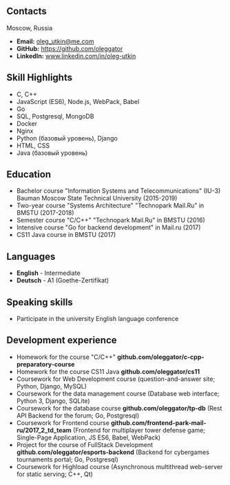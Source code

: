 ## Contacts
Moscow, Russia
 - **Email:** oleg_utkin@me.com
 - **GitHub:** https://github.com/oleggator
 - **LinkedIn:** www.linkedin.com/in/oleg-utkin

## Skill Highlights
 - С, C++
 - JavaScript (ES6), Node.js, WebPack, Babel
 - Go
 - SQL, Postgresql, MongoDB
 - Docker
 - Nginx
 - Python (базовый уровень), Django
 - HTML, CSS
 - Java (базовый уровень)

## Education
 - Bachelor course "Information Systems and Telecommunications" (IU-3) Bauman Moscow State Technical University (2015-2019)
 - Two-year course "Systems Architecture" "Technopark Mail.Ru" in BMSTU (2017-2018)
 - Semester course "C/C++" "Technopark Mail.Ru" in BMSTU (2016)
 - Intensive course "Go for backend development" in Mail.ru (2017)
 - CS11 Java course in BMSTU (2017)

## Languages
 - **English** - Intermediate
 - **Deutsch** - A1 (Goethe-Zertifikat)

## Speaking skills
- Participate in the university English language conference

## Development experience
 - Homework for the course "C/C++" **github.com/oleggator/c-cpp-preparatory-course**
 - Homework for the course CS11 Java **github.com/oleggator/cs11**
 - Coursework for Web Development course (question-and-answer site; Python, Django, MySQL)
 - Coursework for the data management course (Database web interface; Python 3, Django, SQLite)
 - Coursework for the database course **github.com/oleggator/tp-db** (Rest API Backend for the forum; Go, Postgresql)
 - Coursework for Frontend course **github.com/frontend-park-mail-ru/2017_2_td_team** (Frontend for multiplayer tower defense game; Single-Page Application, JS ES6, Babel, WebPack)
 - Project for the course of FullStack Development **github.com/oleggator/esports-backend** (Backend for cybergames tournaments portal; Go, Postgresql)
 - Coursework for Highload course (Asynchronous multithread web-server for static serving; C++, Qt)
